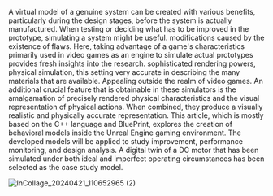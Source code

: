 A virtual model of a genuine system can be created with various benefits, particularly during the design stages, before the system is actually manufactured. When testing or deciding what has to be improved in the prototype, simulating a system might be useful. modifications caused by the existence of flaws. Here, taking advantage of a game's characteristics primarily used in video games as an engine to simulate actual prototypes provides fresh insights into the research. sophisticated rendering powers, physical simulation, this setting very accurate in describing the many materials that are available. Appealing outside the realm of video games. An additional crucial feature that is obtainable in these simulators is the amalgamation of precisely rendered physical characteristics and the visual representation of physical actions. When combined, they produce a visually realistic and physically accurate representation. This article, which is mostly based on the C++ language and BluePrint, explores the creation of behavioral models inside the Unreal Engine gaming environment. The developed models will be applied to study improvement, performance monitoring, and design analysis. A digital twin of a DC motor that has been simulated under both ideal and imperfect operating circumstances has been selected as the case study model.


![InCollage_20240421_110652965 (2)](https://github.com/user-attachments/assets/5baa4a8e-72ee-4454-98eb-789c7a5b2721)
